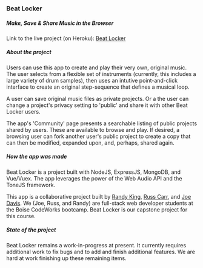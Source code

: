 ### Beat Locker

##### Make, Save & Share Music in the Browser

Link to the live project (on Heroku): [Beat Locker](https://beatlocker.herokuapp.com/)

##### About the project

Users can use this app to create and play their very own, original music. The user selects from a flexible set of instruments (currently, this includes a large variety of drum samples), then uses an intutive point-and-click interface to create an original step-sequence that defines a musical loop.

A user can save original music files as private projects. Or a the user can change a project's privacy setting to 'public' and share it with other Beat Locker users.

The app's 'Community' page presents a searchable listing of public projects shared by users. These are available to browse and play. If desired, a browsing user can fork another user's public project to create a copy that can then be modified, expanded upon, and, perhaps, shared again.

##### How the app was made

Beat Locker is a project built with NodeJS, ExpressJS, MongoDB, and Vue/Vuex. The app leverages the power of the Web Audio API and the ToneJS framework.

This app is a collaborative project built by [Randy King](https://github.com/brandallk), [Russ Carr](https://github.com/RussCarr), and [Joe Davis](https://github.com/joe-r-davis). We (Joe, Russ, and Randy) are full-stack web developer students at the Boise CodeWorks bootcamp. Beat Locker is our capstone project for this course.

##### State of the project

Beat Locker remains a work-in-progress at present. It currently requires additional work to fix bugs and to add and finish additional features. We are hard at work finishing up these remaining items.